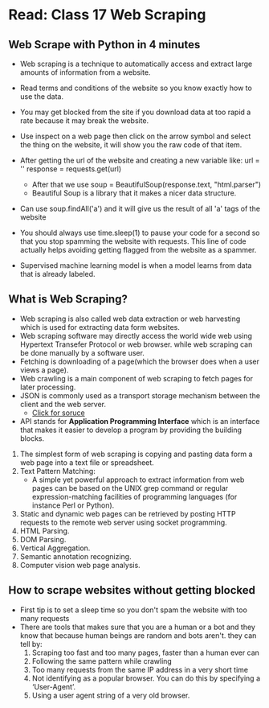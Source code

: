 # Read: Class 17 Web Scraping

## Web Scrape with Python in 4 minutes
- Web scraping is a technique to automatically access and extract large amounts of information from a website.
- Read terms and conditions of the website so you know exactly how to use the data.
- You may get blocked from the site if you download data at too rapid a rate because it may break the website.
- Use inspect on a web page then click on the arrow symbol and select the thing on the website,
	it will show you the raw code of that item.	

- After getting the url of the website and creating a new variable like:
	url = '<websit url>'
	response = requests.get(url)
	- After that we use soup = BeautifulSoup(response.text, "html.parser")
	- Beautiful Soup is a library that it makes a nicer data structure.
- Can use soup.findAll('a') and it will give us the result of all 'a' tags of the website

- You  should always use time.sleep(1) to pause your code for a second so that you stop spamming the website
	with requests. This line of code actually helps avoiding getting flagged from the website as a spammer.
- Supervised machine learning model is when a model learns from data that is already labeled.


## What is Web Scraping?
- Web scraping is also called web data extraction or web harvesting which is used for extracting data form websites.
- Web scraping software may directly access the world wide web using Hypertext Transefer Protocol or web browser.
	while web scraping can be done manually by a software user.
- Fetching is downloading of a page(which the browser does when a user views a page).
- Web crawling is  a main component of web scraping to fetch pages for later processing.
- JSON is commonly used as a transport storage mechanism between the client and the web server.
	- [Click for soruce](https://en.wikipedia.org/wiki/Web_scraping)
- API stands for **Application Programming Interface** which is an interface that makes it easier to develop
 	a program by providing the building blocks.

1. The simplest form of web scraping is copying and pasting data form a web page into a text file or spreadsheet.
2. Text Pattern Matching:
	- A simple yet powerful approach to extract information from web pages can be based on the UNIX grep command or
		 regular expression-matching facilities of programming languages (for instance Perl or Python).
3. Static and dynamic web pages can be retrieved by posting HTTP requests to the remote web server using socket programming.
4. HTML Parsing.
5. DOM Parsing.
6. Vertical Aggregation.
7. Semantic annotation recognizing.
8. Computer vision web page analysis.


## How to scrape websites without getting blocked
- First tip is to set a sleep time so you don't spam the website with too many requests
- There are tools that makes sure that you are a human or a bot and they know that because human beings are random
	and bots aren't. they can tell by:
	1. Scraping too fast and too many pages, faster than a human ever can
	2. Following the same pattern while crawling
	3. Too many requests from the same IP address in a very short time
	4. Not identifying as a popular browser. You can do this by specifying a ‘User-Agent’.
	5. Using a user agent string of a very old browser.
